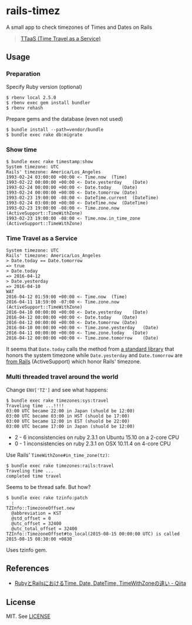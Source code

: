 # rails-timez
A small app to check timezones of Times and Dates on Rails

> [TTaaS (Time Travel as a Service)](https://twitter.com/heroku/status/719712029343395841)

## Usage
### Preparation
Specify Ruby version (optional)
```
$ rbenv local 2.5.0
$ rbenv exec gem install bundler
$ rbenv rehash
```

Prepare gems and the database (even not used)
```
$ bundle install --path=vendor/bundle
$ bundle exec rake db:migrate
```

### Show time
```
$ bundle exec rake timestamp:show
System timezone: UTC
Rails' timezone: America/Los_Angeles
1993-02-24 03:00:00 +00:00 <- Time.now	(Time)
1993-02-22 00:00:00 +00:00 <- Date.yesterday	(Date)
1993-02-24 00:00:00 +00:00 <- Date.today	(Date)
1993-02-24 00:00:00 +00:00 <- Date.tomorrow	(Date)
1993-02-23 19:00:00 -08:00 <- DateTime.current	(DateTime)
1993-02-24 03:00:00 +00:00 <- DateTime.now	(DateTime)
1993-02-23 19:00:00 -08:00 <- Time.zone.now	(ActiveSupport::TimeWithZone)
1993-02-23 19:00:00 -08:00 <- Time.now.in_time_zone	(ActiveSupport::TimeWithZone)
```

### Time Travel as a Service
```
System timezone: UTC
Rails' timezone: America/Los_Angeles
> Date.today == Date.tomorrow
=> true
> Date.today
=> 2016-04-12
> Date.yesterday
=> 2016-04-10
WAT
2016-04-12 01:59:00 +00:00 <- Time.now	(Time)
2016-04-11 18:59:00 -07:00 <- Time.zone.now	(ActiveSupport::TimeWithZone)
2016-04-10 00:00:00 +00:00 <- Date.yesterday	(Date)
2016-04-12 00:00:00 +00:00 <- Date.today	(Date)
2016-04-12 00:00:00 +00:00 <- Date.tomorrow	(Date)
2016-04-10 00:00:00 +00:00 <- Time.zone.yesterday	(Date)
2016-04-11 00:00:00 +00:00 <- Time.zone.today	(Date)
2016-04-12 00:00:00 +00:00 <- Time.zone.tomorrow	(Date)
```

It seems that `Date.today` calls the method from [a standard library](http://ruby-doc.org/stdlib-2.3.1/libdoc/date/rdoc/Date.html#method-c-today) that honors the system timezone while `Date.yesterday` and `Date.tomorrow` are [from Rails](http://api.rubyonrails.org/v4.2/classes/Date.html#method-c-tomorrow) (ActiveSupport) which honor Rails' timezone.

### Multi threaded travel around the world
Change `ENV['TZ']` and see what happens:

```
$ bundle exec rake timezones:sys:travel
Traveling time ...!!!!
03:00 UTC became 22:00 in Japan (shuold be 12:00)
03:00 UTC became 03:00 in HST (shuold be 17:00)
03:00 UTC became 12:00 in EST (shuold be 22:00)
03:00 UTC became 17:00 in Japan (shuold be 12:00)
```

- 2 - 6 inconsistencies on ruby 2.3.1 on Ubuntu 15.10 on a 2-core CPU
- 0 - 1 inconsistencies on ruby 2.3.1 on OSX 10.11.4 on 4-core CPU

Use Rails' `TimeWithZone#in_time_zone(tz)`:

```
$ bundle exec rake timezones:rails:travel
Traveling time ...
completed time travel
```

Seems to be thread safe. But how?

```
$ bundle exec rake tzinfo:patch
  :
TZInfo::TimezoneOffset.new
  @abbreviation = KST
  @std_offset = 0
  @utc_offset = 32400
  @utc_total_offset = 32400
TZInfo::TimezoneOffset#to_local(2015-08-15 00:00:00 UTC) is called
2015-08-15 08:30:00 +0830
```

Uses tzinfo gem.

## References
- [RubyとRailsにおけるTime, Date, DateTime, TimeWithZoneの違い - Qiita](http://qiita.com/jnchito/items/cae89ee43c30f5d6fa2c)

## License
MIT. See [LICENSE](LICENSE)
